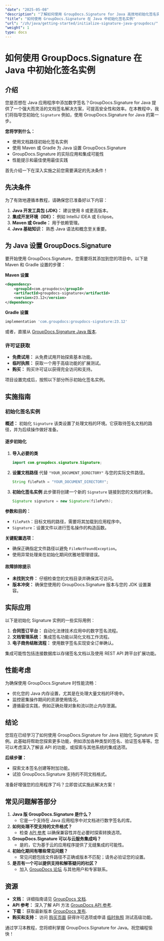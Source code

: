 ```yaml
---
"date": "2025-05-08"
"description": "了解如何使用 GroupDocs.Signature for Java 高效地初始化签名实例。遵循这份全面的指南，增强您的文档签名应用程序。"
"title": "如何使用 GroupDocs.Signature 在 Java 中初始化签名实例"
"url": "/zh/java/getting-started/initialize-signature-java-groupdocs/"
"weight": 1
type: docs
---
```

# 如何使用 GroupDocs.Signature 在 Java 中初始化签名实例

## 介绍

您是否想在 Java 应用程序中添加数字签名？GroupDocs.Signature for Java 提供了一个强大而灵活的文档签名解决方案，可提高安全性和效率。在本教程中，我们将指导您初始化 `Signature` 例如，使用 GroupDocs.Signature for Java 的第一步。

**您将学到什么：**
- 使用文档路径初始化签名实例
- 使用 Maven 或 Gradle 为 Java 设置 GroupDocs.Signature
- GroupDocs.Signature 的实际应用和集成可能性
- 性能提示和最佳使用最佳实践

首先介绍一下在深入实施之前您需要满足的先决条件！

## 先决条件

为了有效地遵循本教程，请确保您已准备好以下内容：

1. **Java 开发工具包 (JDK)：** 建议使用 8 或更高版本。
2. **集成开发环境（IDE）：** 例如 IntelliJ IDEA 或 Eclipse。
3. **Maven 或 Gradle：** 用于依赖管理。
4. **Java 基础知识：** 熟悉 Java 语法和概念至关重要。

## 为 Java 设置 GroupDocs.Signature

要开始使用 GroupDocs.Signature，您需要将其添加到您的项目中。以下是 Maven 和 Gradle 设置的步骤：

**Maven 设置**
```xml
<dependency>
    <groupId>com.groupdocs</groupId>
    <artifactId>groupdocs-signature</artifactId>
    <version>23.12</version>
</dependency>
```

**Gradle 设置**
```gradle
implementation 'com.groupdocs:groupdocs-signature:23.12'
```

或者，直接从 [GroupDocs.Signature Java 版本](https://releases。groupdocs.com/signature/java/).

### 许可证获取
- **免费试用：** 从免费试用开始探索基本功能。
- **临时执照：** 获取一个用于高级功能的扩展测试。
- **购买：** 购买许可证以获得完全访问和支持。

项目设置完成后，按照以下部分所示初始化签名实例。

## 实施指南

### 初始化签名实例

**概述：**
初始化 `Signature` 该类设置了处理文档的环境。它获取待签名文档的路径，并为后续操作做好准备。

#### 逐步初始化

1. **导入必要的类**
   ```java
   import com.groupdocs.signature.Signature;
   ```
2. **设置文档路径**
   代替 `"YOUR_DOCUMENT_DIRECTORY"` 与您的实际文件路径。
   ```java
   String filePath = "YOUR_DOCUMENT_DIRECTORY";
   ```
3. **初始化签名实例**
   此步骤将创建一个新的 `Signature` 链接到您的文档的对象。
   ```java
   Signature signature = new Signature(filePath);
   ```

**参数和目的：**
- `filePath`：目标文档的路径，需要将其加载到应用程序中。
- `Signature`：设置文件以进行签名操作的构造函数。

**关键配置选项：**
- 确保正确指定文件路径以避免 `FileNotFoundException`。
- 使用异常处理来在初始化期间优雅地管理错误。

#### 故障排除提示
- **未找到文件：** 仔细检查您的文档目录并确保其可访问。
- **版本冲突：** 确保您使用的 GroupDocs.Signature 版本与您的 JDK 设置兼容。

## 实际应用

以下是初始化 Signature 实例的一些实际用例：
1. **合同签订平台：** 自动化法律技术应用中的数字签名流程。
2. **文档管理系统：** 集成签名功能以简化文档工作流程。
3. **电子商务结账流程：** 使用数字签名实现安全订单确认。

集成可能性包括连接数据库以存储签名文档以及使用 REST API 跨平台扩展功能。

## 性能考虑

为确保使用 GroupDocs.Signature 时性能流畅：
- 优化您的 Java 内存设置，尤其是在处理大量文档的环境中。
- 监控密集操作期间的资源使用情况。
- 遵循最佳实践，例如正确处理对象和流以防止内存泄漏。

## 结论

您现在已经学习了如何使用 GroupDocs.Signature for Java 初始化 Signature 实例。此基础将帮助您探索更多功能，例如添加各种类型的签名、验证签名等等。您可以考虑深入了解该 API 的功能，或探索与其他系统的集成选项。

**后续步骤：**
- 探索文本签名创建等附加功能。
- 试验 GroupDocs.Signature 支持的不同文档格式。

准备好增强您的应用程序了吗？立即尝试实施此解决方案！

## 常见问题解答部分

1. **Java 版 GroupDocs.Signature 是什么？**
   - 它是一个支持在 Java 应用程序中对文档进行数字签名的库。
2. **如何处理不受支持的文件格式？**
   - 检查 [API 参考](https://reference.groupdocs.com/signature/java/) 以确保兼容性并在必要时探索转换选项。
3. **GroupDocs.Signature 可以与云服务集成吗？**
   - 是的，它为基于云的应用程序提供了无缝集成的可能性。
4. **初始化期间有哪些常见问题？**
   - 常见问题包括文件路径不正确或版本不匹配；请务必验证您的设置。
5. **是否有一个可以提供支持和解答疑问的社区？**
   - 加入 [GroupDocs 论坛](https://forum.groupdocs.com/c/signature/) 与其他用户和专家联系。

## 资源
- **文档：** 详细指南请见 [GroupDocs 文档](https://docs。groupdocs.com/signature/java/).
- **API 参考：** 深入了解 API 方法 [GroupDocs API 参考](https://reference。groupdocs.com/signature/java/).
- **下载：** 获取最新版本 [GroupDocs 发布](https://releases。groupdocs.com/signature/java/).
- **购买和支持：** 访问 [购买页面](https://purchase.groupdocs.com/buy) 获得许可选项或申请 [临时执照](https://purchase.groupdocs.com/temporary-license/) 测试高级功能。

通过学习本教程，您将顺利掌握 GroupDocs.Signature for Java。祝您编程愉快！